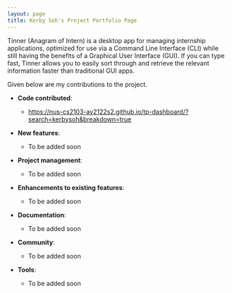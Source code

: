 ```yaml
---
layout: page
title: Kerby Soh's Project Portfolio Page
---
```



Tinner (Anagram of Intern) is a desktop app for managing internship applications, optimized for use via a Command Line Interface (CLI) while still having the benefits of a Graphical User Interface (GUI). If you can type fast, Tinner allows you to easily sort through and retrieve the relevant information faster than traditional GUI apps.

Given below are my contributions to the project.

* **Code contributed**:
    * https://nus-cs2103-ay2122s2.github.io/tp-dashboard/?search=kerbysoh&breakdown=true

* **New features**:
    * To be added soon

* **Project management**:
    * To be added soon

* **Enhancements to existing features**:
    * To be added soon

* **Documentation**:
    * To be added soon

* **Community**:
    * To be added soon

* **Tools**:
    * To be added soon


